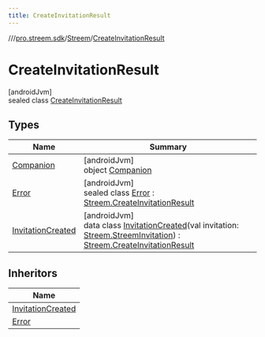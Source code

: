 ```yaml
---
title: CreateInvitationResult
---
```

//[<root>](../../../../index.html)/[pro.streem.sdk](../../index.html)/[Streem](../index.html)/[CreateInvitationResult](index.html)



# CreateInvitationResult



[androidJvm]\
sealed class [CreateInvitationResult](index.html)



## Types


| Name | Summary |
|---|---|
| [Companion](-companion/index.html) | [androidJvm]<br>object [Companion](-companion/index.html) |
| [Error](-error/index.html) | [androidJvm]<br>sealed class [Error](-error/index.html) : [Streem.CreateInvitationResult](index.html) |
| [InvitationCreated](-invitation-created/index.html) | [androidJvm]<br>data class [InvitationCreated](-invitation-created/index.html)(val invitation: [Streem.StreemInvitation](../-streem-invitation/index.html)) : [Streem.CreateInvitationResult](index.html) |


## Inheritors


| Name |
|---|
| [InvitationCreated](-invitation-created/index.html) |
| [Error](-error/index.html) |

